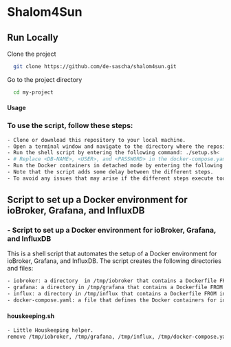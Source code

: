 # Shalom4Sun
## Run Locally

Clone the project

```bash
  git clone https://github.com/de-sascha/shalom4sun.git
```

Go to the project directory

```bash
  cd my-project    
```
#### Usage
### To use the script, follow these steps:

```bash
- Clone or download this repository to your local machine.
- Open a terminal window and navigate to the directory where the repository is located.
- Run the shell script by entering the following command: ./setup.sh<
- # Replace <DB-NAME>, <USER>, and <PASSWORD> in the docker-compose.yaml file with appropriate values.
- Run the Docker containers in detached mode by entering the following command: docker-compose up -d
- Note that the script adds some delay between the different steps.
- To avoid any issues that may arise if the different steps execute too quickly.
```

## Script to set up a Docker environment for ioBroker, Grafana, and InfluxDB


### - Script to set up a Docker environment for ioBroker, Grafana, and InfluxDB


This is a shell script that automates the setup of a Docker environment for ioBroker, Grafana, and InfluxDB. The script creates the following directories and files:
```bash
- iobroker: a directory  in /tmp/iobroker that contains a Dockerfile FROM iobroker:latest
- grafana: a directory in /tmp/grafana that contains a Dockerfile FROM grafana/grafana:latest
- influx: a directory in /tmp/influx that contains a Dockerfile FROM influxdb:1.8%
- docker-compose.yaml: a file that defines the Docker containers for ioBroker, Grafana, and InfluxDB
```

#### houskeeping.sh
```bash
- Little Houskeeping helper.
remove /tmp/iobroker, /tmp/grafana, /tmp/influx, /tmp/docker-compose.yaml 
```

